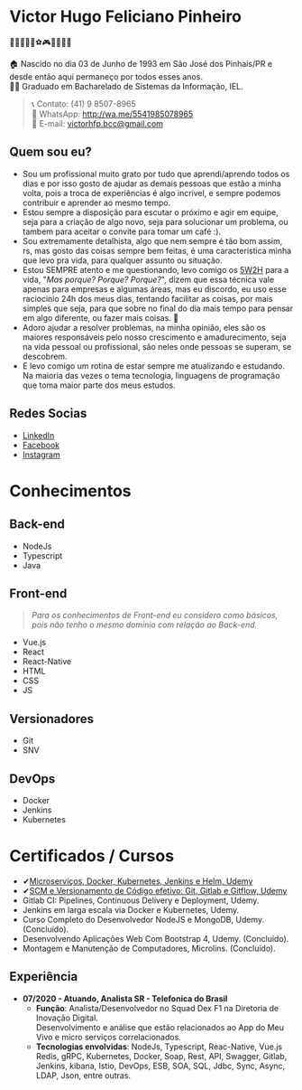 # Victor Hugo Feliciano Pinheiro

👨‍👩‍👦‍👦💑⚽🎮🥩🍗🍻🎸

🏠 Nascido no dia 03 de Junho de 1993 em São José dos Pinhais/PR e desde então aqui permaneço por todos esses anos.<br>
👨‍🎓 Graduado em Bacharelado de Sistemas da Informação, IEL.<br>

> 📞 Contato: (41) 9 8507-8965<br>
> 📲 WhatsApp: http://wa.me/5541985078965<br>
> 📩 E-mail: victorhfp.bcc@gmail.com<br>

## Quem sou eu?
 * Sou um profissional muito grato por tudo que aprendi/aprendo todos os dias e por isso gosto de ajudar as demais pessoas que estão a minha volta, pois a troca de experiências é algo incrivel, e sempre podemos contribuir e aprender ao mesmo tempo.
 * Estou sempre a disposição para escutar o próximo e agir em equipe, seja para a criação de algo novo, seja para solucionar um problema, ou tambem para aceitar o convite para tomar um café :).
 * Sou extremamente detalhista, algo que nem sempre é tão bom assim, rs, mas gosto das coisas sempre bem feitas, é uma caracteristica minha que levo pra vida, para qualquer assunto ou situação.
 * Estou SEMPRE atento e me questionando, levo comigo os [5W2H](https://klickpages.com.br/blog/5w2h-o-que-significa/) para a vida, "_Mas porque? Porque? Porque?_", dizem que essa técnica vale apenas para empresas e algumas áreas, mas eu discordo, eu uso esse raciocinio 24h dos meus dias, tentando facilitar as coisas, por mais simples que seja, para que sobre no final do dia mais tempo para pensar em algo diferente, ou fazer mais coisas. 💪
 * Adoro ajudar a resolver problemas, na minha opinião, eles são os maiores responsáveis pelo nosso crescimento e amadurecimento, seja na vida pessoal ou profissional, são neles onde pessoas se superam, se descobrem.
 * E levo comigo um rotina de estar sempre me atualizando e estudando. Na maioria das vezes o tema tecnologia, linguagens de programação que toma maior parte dos meus estudos.

## Redes Socias
* [LinkedIn](https://www.linkedin.com/in/victorhfpinheiro/)
* [Facebook](https://www.facebook.com/fpvictor.hugo/)
* [Instagram](https://www.instagram.com/vttorugo/)


# Conhecimentos

## Back-end
  * NodeJs
  * Typescript
  * Java
  
## Front-end

> _Para os conhecimentos de Front-end eu considero como básicos, pois não tenho o mesmo dominio com relação ao Back-end._

  * Vue.js
  * React
  * React-Native
  * HTML
  * CSS
  * JS
  
 ## Versionadores
  * Git
  * SNV
  
 ## DevOps
  * Docker
  * Jenkins
  * Kubernetes

# Certificados / Cursos
  * ✔[Microserviços, Docker, Kubernetes, Jenkins e Helm, Udemy](/certificados/UC-3NKTLVZM_Microserviços.pdf)
  *	✔[SCM e Versionamento de Código efetivo: Git, Gitlab e Gitflow, Udemy](/certificados/UC-3NKTLVZM_Microserviços.pdf)
  *	Gitlab CI: Pipelines, Continuous Delivery e Deployment, Udemy.
  *	Jenkins em larga escala via Docker e Kubernetes, Udemy.
  *	Curso Completo do Desenvolvedor NodeJS e MongoDB, Udemy. (Concluído).
  *	Desenvolvendo Aplicações Web Com Bootstrap 4, Udemy. (Concluído).
  *	Montagem e Manutenção de Computadores, Microlins. (Concluído).


## Experiência

* **07/2020 - Atuando, Analista SR - Telefonica do Brasil**<br>
  * **Função**: Analista/Desenvolvedor no Squad Dex F1 na Diretoria de Inovação Digital.<br>
  Desenvolvimento e análise que estão relacionados ao App do Meu Vivo e micro serviços correlacionados.<br>
  * **Tecnologias envolvidas**: NodeJs, Typescript, Reac-Native, Vue.js Redis, gRPC, Kubernetes, Docker, Soap, Rest, API, Swagger, Gitlab, Jenkins, kibana, Istio, DevOps, ESB, SOA, SQL, Jdbc, Sync, Async, LDAP, Json, entre outras.
